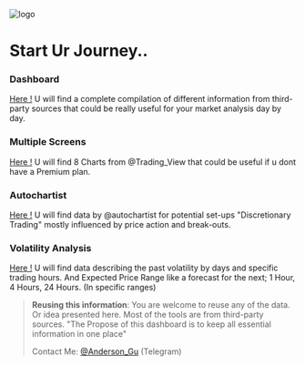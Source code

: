 ![logo](https://anderson-algo.github.io/Images/ANDERSON%20-%20FX%20DASHBOARD.png "Logo")

# Start Ur Journey..

### Dashboard

[Here !](http://Anderson-ALGO.github.io/dashboard.html) U will find a complete compilation of different information from third-party sources that could be really useful for your market analysis day by day.

### Multiple Screens

[Here !](http://Anderson-ALGO.github.io/multiple-screens.html) U will find 8 Charts from @Trading_View that could be useful if u dont have a Premium plan.

### Autochartist

[Here !](http://Anderson-ALGO.github.io/autochartist.html) U will find data by @autochartist for potential set-ups "Discretionary Trading" mostly influenced by price action and break-outs.

### Volatility Analysis

[Here !](http://Anderson-ALGO.github.io/volatility.html) U will find data describing the past volatility by days and specific trading hours. And Expected Price Range like a forecast for the next; 1 Hour, 4 Hours, 24 Hours. (In specific ranges)

> **Reusing this information**: You are welcome to reuse any of the data. Or idea presented here. Most of the tools are from third-party sources. "The Propose of this dashboard is to keep all essential information in one place"
>
> Contact Me: [@Anderson_Gu](https://t.me/Anderson_Gu) (Telegram)
